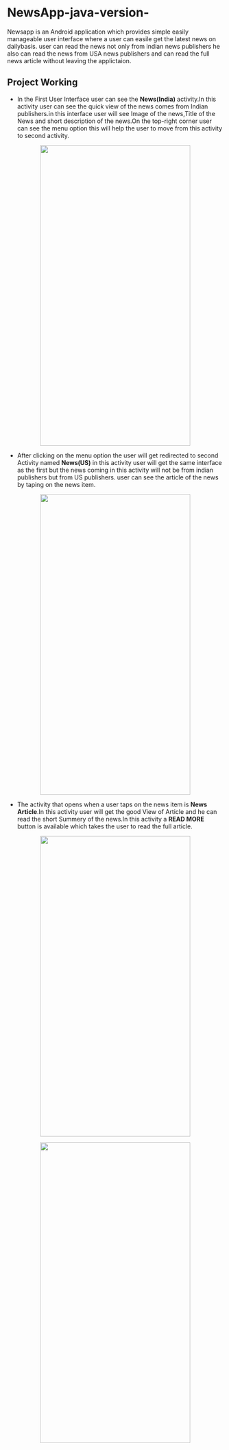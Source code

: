 # NewsApp-java-version-
Newsapp is an Android application which provides simple easily manageable user interface where a user can easile get the latest news on dailybasis.
user can read the news not only from indian news publishers he also can read the news from USA news publishers and can read the full news article without leaving the applictaion.

## Project Working
* In the First User Interface user can see the **News(India)** activity.In this activity user can see the quick view of the news comes from Indian publishers.in this interface user will see Image of the news,Title of the News and short description of the news.On the top-right corner user can see the menu option this will help the user to move from this activity to second activity. 

<p align="center">
  <img width="350" height="700" src="https://user-images.githubusercontent.com/85444852/145837480-82d0074b-28de-4b45-8cc7-d28d9764ad65.jpg">
</p>

* After clicking on the menu option the user will get redirected to second Activity named **News(US)** in this activity user will get the same interface as the first but the news
  coming in this activity will not be from indian publishers but from US publishers. user can see the article of the news by taping on the news item.

<p align="center">
  <img width="350" height="700" src="https://user-images.githubusercontent.com/85444852/145837703-c198909e-61d1-4eb9-b883-5414cf8ed4ff.jpg">
</p>

* The activity that opens when a user taps on the news item is **News Article**.In this activity user will get the good View of Article and he can read the short Summery of the news.In this activity a **READ MORE** button is available which takes the user to read the full article.

<p align="center">
  <img width="350" height="700" src="https://user-images.githubusercontent.com/85444852/145837905-65fa18a6-1e03-441c-adf9-7fa199219653.jpg">
</p>



<p align="center">
  <img width="350" height="700" src="https://user-images.githubusercontent.com/85444852/145837926-4a2f8d65-b218-4c52-9746-2998a71deb1b.jpg">
</p>

